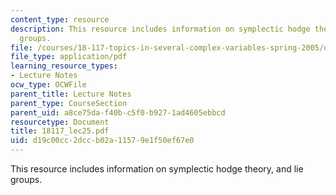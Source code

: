 ```yaml
---
content_type: resource
description: This resource includes information on symplectic hodge theory, and lie
  groups.
file: /courses/18-117-topics-in-several-complex-variables-spring-2005/d19c00cc2dccb02a11579e1f50ef67e0_18117_lec25.pdf
file_type: application/pdf
learning_resource_types:
- Lecture Notes
ocw_type: OCWFile
parent_title: Lecture Notes
parent_type: CourseSection
parent_uid: a8ce75da-f40b-c5f0-b927-1ad4605ebbcd
resourcetype: Document
title: 18117_lec25.pdf
uid: d19c00cc-2dcc-b02a-1157-9e1f50ef67e0
---
```

This resource includes information on symplectic hodge theory, and lie groups.

